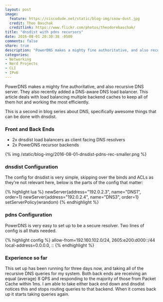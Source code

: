 ```yaml
---
layout: post
image:
  feature: https://ciscodude.net/static/blog-img/snow-dust.jpg
  credit: Theo Baschak
  creditlink: https://www.flickr.com/photos/theodorebaschak/
title: "dnsdist with pdns recursors"
date: 2016-08-01 20:30:38 -0500
comments: false
share: true
description: "PowerDNS makes a mighty fine authoritative, and also recursive DNS server. They also recently added a DNS-aware DNS load balancer. This article deals with load balancing multiple backend caches to keep all of them hot and working the most efficiently."
categories: 
- Networking
- Nerd Projects
- CLI
- IPv6
---
```

PowerDNS makes a mighty fine authoritative, and also recursive DNS server. They also recently added a DNS-aware DNS load balancer. This article deals with load balancing multiple backend caches to keep all of them hot and working the most efficiently.

This is a second in blog series about DNS, specifically awesome things that can be done with dnsdist.

### Front and Back Ends

*	2x dnsdist load balancers as client facing DNS resolvers
*	2x PowerDNS recursor backends

{% img /static/blog-img/2016-08-01-dnsdist-pdns-rec-smaller.png %}

### dnsdist Configuration

The config for dnsdist is very simple, skipping over the binds and ACLs as they're not relevant here, below is the parts of the config that matter:

{% highlight lua %}
newServer{address="192.0.2.3", name="DNS1", order=1}
newServer{address="192.0.2.4", name="DNS3", order=1}
setServerPolicy(wrandom)
{% endhighlight %}

### pdns Configuration

PowerDNS is very easy to set up to be a secure resolver. Two lines of config is all thats needed.

{% highlight config %}
allow-from=192.160.102.0/24, 2605:e200:d000::/44
local-address=0.0.0.0, ::
{% endhighlight %}

### Experience so far

This set up has been running for three days now, and taking all of the recursive DNS queries for my system. Both back ends are receiving an equal (average) 8 QPS and responding to the majority of those from Packet Cache within 1ms. I am able to take either back end down and dnsdist notices this and stops routing queries to that backend. When it comes back up it starts taking queries again.


